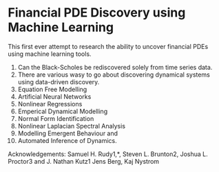 # Financial PDE Discovery using Machine Learning

This first ever attempt to research the ability to uncover financial PDEs using machine learning tools. 


1. Can the Black-Scholes be rediscovered solely from time series data. 
1. There are various wasy to go about discovering dynamical systems using data-driven discovery.
  1. Equation Free Modelling
  1. Artificial Neural Networks
  1. Nonlinear Regressions
  1. Emperical Dynamical Modelling
  1. Normal Form Identification
  1. Nonlinear Laplacian Spectral Analysis
  1. Modelling Emergent Behaviour and
  1. Automated Inference of Dynamics.
  
  
  
  
  Acknowledgements:
  Samuel H. Rudy1,*, Steven L. Brunton2, Joshua L. Proctor3 and J. Nathan Kutz1
  Jens Berg, Kaj Nystrom
